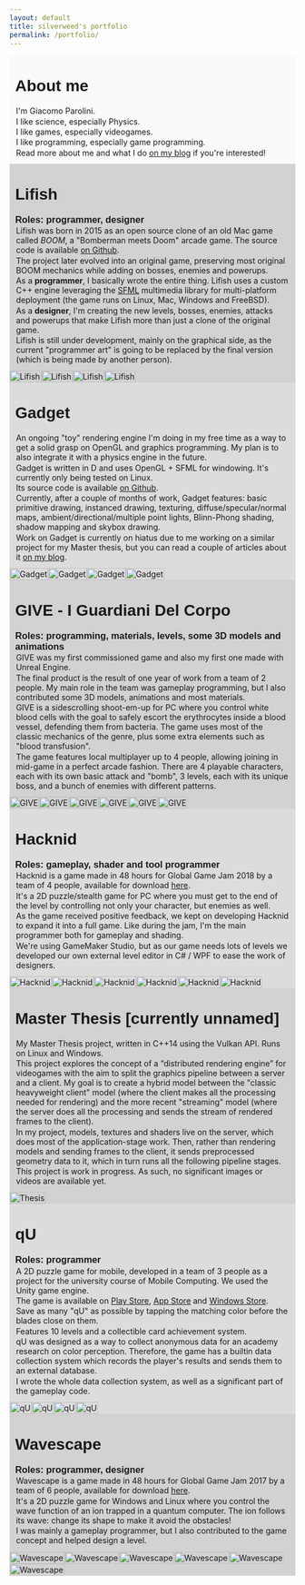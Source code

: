 ```yaml
---
layout: default 
title: silverweed's portfolio
permalink: /portfolio/
---
```


<link href="https://fonts.googleapis.com/css?family=Josefin+Sans" rel="stylesheet"> 
<style>
li {
	margin-bottom: 0px !important;
}
div.game {
	display: flex;
  flex-direction: column;
	max-width: 1280px;
	margin-left: auto;
	margin-right: auto;
}
div.gamedesc {
	padding: 10px;
  flex-grow: 1;
}
.gamelist {
	list-style-type: none;
	padding: 0;
}
.game-imgs {
  display: flex;
  flex-wrap: wrap;
}
.game-imgs a {
  position: relative;
  max-width: 45%;
  max-width: 400px;
}
.game-imgs img, video {
  height: auto;
  width: 100%;
  display: block;
}
.game-imgs img.play {
  width: 50%;
  position: absolute;
  opacity: 0.8;
  left: 30%;
  top: 16%;
}
.gamedesc p {
  margin: 0.1em !important;
}
.gamedesc h1 {
  margin-top: 1em;
  font-family: 'Josefin Sans', sans-serif;
}
.gamedesc h2, h3, h4, h5, h6 {
  margin-top: 0.1em;
  margin-bottom: 0.1em;
  font-family: 'Josefin Sans', sans-serif;
}
.game-imgs video {
	display: none;
}
.gamedesc.right {
  justify-content: flex-end;
}
</style>

<ul class='gamelist'>
  <li style='background: rgba(250, 250, 250, 1.0)'>
    <div class="game">
      <div class="gamedesc right">
        <!-- Hi, mom! I'm a game! -->
        <h1>About me</h1>
        <p>I'm Giacomo Parolini.</p>
        <p>I like science, especially Physics.</p>
        <p>I like games, especially videogames.</p>
        <p>I like programming, especially game programming.</p>
        <p>Read more about me and what I do <a href="https://silverweed.github.io/about_this_blog_(and_its_author)">on my blog</a> if you're interested!</p>
      </div>
    </div>
  </li>
  <li style='background: rgba(210, 210, 210, 1.0)'>
    <div class='game'>
      <div class='gamedesc'>
        <h1>Lifish</h1>
        <h3>Roles: programmer, designer</h3>
        <p>Lifish was born in 2015 as an open source clone of an old Mac game called <em>BOOM</em>, 
        a "Bomberman meets Doom" arcade game. The source code is available
        <a href="https://github.com/silverweed/lifish">on Github</a>.</p>
        <p>The project later evolved into an original game, preserving most original BOOM mechanics 
        while adding on bosses, enemies and powerups.</p>
        <p>As a <strong>programmer</strong>, I basically wrote the entire thing. Lifish uses a custom C++
        engine leveraging the <a href="https://www.sfml-dev.org/">SFML</a> multimedia library for
        multi-platform deployment (the game runs on Linux, Mac, Windows and FreeBSD).</p>
        <p>As a <strong>designer</strong>, I'm creating the new levels, bosses, enemies, attacks and
        powerups that make Lifish more than just a clone of the original game.</p>
        <p>Lifish is still under development, mainly on the graphical side, as the current "programmer art"
        is going to be replaced by the final version (which is being made by another person).</p>
      </div>
      <div class='game-imgs'>
        <a href='/assets/img/lifish_screen1.png'><img src="/assets/img/lifish_screen1.png" alt="Lifish"/></a>
        <a href='/assets/video/rex_atk.webm'>
          <img class="thumb" src="/assets/video/rex_atk_thumb.png" alt="Lifish"/>
          <video src="/assets/video/rex_atk.webm" alt="Lifish"></video>
        </a>
        <a href='/assets/img/lifish_lv11.png'><img src="/assets/img/lifish_lv11.png" alt="Lifish"/></a>
        <a href='/assets/img/lifish_lv30.png'><img src="/assets/img/lifish_lv30.png" alt="Lifish"/></a>
      </div>
    </div>
  </li>
  <li style='background: rgba(220, 220, 220, 1.0)'>
    <div class='game'>
      <div class='gamedesc' style='align-self: flex-start'>
        <h1>Gadget</h1>
        <p>An ongoing "toy" rendering engine I'm doing in my free time as a way to get a solid grasp on OpenGL and graphics
        programming. My plan is to also integrate it with a physics engine in the future.</p>
        <p>Gadget is written in D and uses OpenGL + SFML for windowing. It's currently only being tested on Linux.</p>
        <p>Its source code is available <a href="https://github.com/silverweed/gadget">on Github</a>.</p>
        <p>Currently, after a couple of months of work, Gadget features: basic primitive drawing, instanced drawing,
        texturing, diffuse/specular/normal maps, ambient/directional/multiple point lights, 
	Blinn-Phong shading, shadow mapping and skybox drawing.</p>
        <p>Work on Gadget is currently on hiatus due to me working on a similar project for my Master thesis, 
        but you can read a couple of articles about it <a href="http://localhost:4000/tags/#gadget">on my blog</a>.</p>
      </div>
      <div class='game-imgs'>
        <a href='/assets/img/gadget/cubes.png'>
          <img src="/assets/img/gadget/cubes.png" alt="Gadget"/>
        </a>
        <a href='/assets/video/gadget/multiplelights.webm'>
          <img class="thumb" src="/assets/video/gadget/multiplelights_thumb.png" alt="Gadget"/>
          <video src="/assets/video/gadget/multiplelights_small.webm" alt="Gadget"></video>
        </a>
        <a href='/assets/video/gadget/shadows.webm'>
          <img class="thumb" src="/assets/video/gadget/shadows_thumb.png" alt="Gadget"/>
          <video src="/assets/video/gadget/shadows_small.webm" alt="Gadget"></video>
        </a>
        <a href='/assets/img/gadget/gadget_screen1.png'>
          <img src="/assets/img/gadget/gadget_screen1.png" alt="Gadget"/>
        </a>
      </div>
    </div>
  </li>
  <li style='background: rgba(210, 210, 210, 1.0)'>
    <div class='game'>
      <div class='gamedesc' style='align-self: flex-start'>
        <h1>GIVE - I Guardiani Del Corpo</h1>
        <h3>Roles: programming, materials, levels, some 3D models and animations</h3>
        <p>GIVE was my first commissioned game and also my first one made with Unreal Engine.</p>
        <p>The final product is the result of one year of work from a team of 2 people. My main role
        in the team was gameplay programming, but I also contributed some 3D models, animations
        and most materials.</p>
        <p>GIVE is a sidescrolling shoot-em-up for PC where you control white blood cells with the
        goal to safely escort the erythrocytes inside a blood vessel, defending them from bacteria.
        The game uses most of the classic mechanics of the genre, plus some extra elements such as "blood transfusion".</p>
        <p>The game features local multiplayer up to 4 people, allowing joining in mid-game in a perfect
        arcade fashion. There are 4 playable characters, each with its own basic attack and "bomb",
        3 levels, each with its unique boss, and a bunch of enemies with different patterns.</p>
      </div>
      <div class='game-imgs'>
        <a href='/assets/img/give/give_gameplay1.png'>
          <img src="/assets/img/give/give_gameplay1.png" alt="GIVE"/>
        </a>
        <a href='/assets/video/give/buddy_boss_lv1.mp4'>
          <img class="thumb" src="/assets/video/give/buddy_boss_lv1_thumb.png" alt="GIVE"/>
          <video src="/assets/video/give/buddy_boss_small.webm" alt="GIVE"></video>
        </a>
        <a href='/assets/img/give/boss_lv3.png'>
          <img src="/assets/img/give/boss_lv3.png" alt="GIVE"/>
        </a>
        <a href='/assets/img/give/nuke_explosion.png'>
          <img src="/assets/img/give/nuke_explosion.png" alt="GIVE"/>
        </a>
        <a href='/assets/img/give/give_selection.png'>
          <img src="/assets/img/give/give_selection.png" alt="GIVE"/>
        </a>
        <a href='/assets/video/give/tiny.mp4'>
          <img class="thumb" src="/assets/video/give/tiny_thumb.png" alt="GIVE"/>
          <video src="/assets/video/give/tiny_small.webm" alt="GIVE"></video>
        </a>
      </div>
    </div>
  </li>
  <li style='background: rgba(220, 220, 220, 1.0)'>
    <div class='game'>
      <div class='gamedesc' style='align-self: flex-start'>
        <h1>Hacknid</h1>
        <h3>Roles: gameplay, shader and tool programmer</h3>
        <p>Hacknid is a game made in 48 hours for Global Game Jam 2018 by a team of 4 people, available for
        download <a href="https://globalgamejam.org/2018/games/hacknid">here</a>.</p>
        <p>It's a 2D puzzle/stealth game for PC where you must get to the end of the level by controlling not only
        your character, but enemies as well.</p>
        <p>As the game received positive feedback, we kept on developing Hacknid to expand it into a full
        game. Like during the jam, I'm the main programmer both for gameplay and shading.</p>
        <p>We're using GameMaker Studio, but as our game needs lots of levels we developed our own external
        level editor in C# / WPF to ease the work of designers.</p> 
      </div>
      <div class='game-imgs'>
        <a href='/assets/img/hacknid/hacknid_gameplay1.png'>
          <img src="/assets/img/hacknid/hacknid_gameplay1.png" alt="Hacknid"/>
        </a>
        <a href='/assets/video/hacknid/hacknid_gameplay.webm'>
          <img class='thumb' src="/assets/video/hacknid/hacknid_gameplay.png" alt="Hacknid"/>
          <video src="/assets/video/hacknid/hacknid_gameplay_small.webm" alt="Hacknid"/>
        </a>
        <a href='/assets/img/hacknid/hacknid_menu.png'>
          <img src="/assets/img/hacknid/hacknid_menu.png" alt="Hacknid"/>
        </a>
        <a href='/assets/img/hacknid/hacknid_gameplay2.png'>
          <img src="/assets/img/hacknid/hacknid_gameplay2.png" alt="Hacknid"/>
        </a>
        <a href='/assets/img/hacknid/hacknid_gameplay3.png'>
          <img src="/assets/img/hacknid/hacknid_gameplay3.png" alt="Hacknid"/>
        </a>
        <a href='/assets/video/hacknid/hacknid_gameplay2.webm'>
          <img class='thumb' src="/assets/video/hacknid/hacknid_gameplay2.png" alt="Hacknid"/>
          <video src="/assets/video/hacknid/hacknid_gameplay2_small.webm" alt="Hacknid"/>
        </a>
      </div>
    </div>
  </li>
  <li style='background: rgba(210, 210, 210, 1.0)'>
    <div class='game'>
      <div class='gamedesc' style='align-self: flex-start'>
        <h1>Master Thesis [currently unnamed]</h1>
        <p>My Master Thesis project, written in C++14 using the Vulkan API. Runs on Linux and Windows.</p>
        <p>This project explores the concept of a “distributed rendering engine” for videogames with the aim to split the graphics
        pipeline between a server and a client. My goal is to create a hybrid model between  the "classic heavyweight
        client" model (where the client makes all the processing needed for rendering) and the more recent 
        "streaming" model
        (where the server does all the processing and sends the stream of rendered frames to the client).</p>
        <p>In my project, models, textures and shaders live on the server, which does most of the application-stage
        work. Then, rather than rendering models and sending frames to the client, it sends preprocessed geometry data
        to it, which in turn runs all the following pipeline stages.</p>
        <p>This project is work in progress. As such, no significant images or videos are available yet.</p>
      </div>
      <div class='game-imgs'>
        <a href='/assets/img/thesis_noimg.png'>
          <img src="/assets/img/thesis_noimg.png" alt="Thesis"/>
        </a>
      </div>
    </div>
  </li>
  <li style='background: rgba(220, 220, 220, 1.0)'>
    <div class='game'>
      <div class='gamedesc' style='align-self: flex-start'>
        <h1>qU</h1>
        <h3>Roles: programmer</h3>
        <p>A 2D puzzle game for mobile, developed in a team of 3 people as a project for the university course of Mobile Computing.
        We used the Unity game engine.</p>
        <p>The game is available on <a href="https://play.google.com/store/apps/details?id=it.unimi.qu">Play Store</a>, 
        <a href="https://itunes.apple.com/WebObjects/MZStore.woa/wa/viewSoftware?id=1291428731&mt=8">App Store</a>
        and <a href="https://www.microsoft.com/it-it/p/qu-save-the-colors/9ndgt6pm721n">Windows Store</a>.</p>
        <p>Save as many "qU" as possible by tapping the matching color before the blades close on them.</p>
        <p>Features 10 levels and a collectible card achievement system.</p>
        <p>qU was designed as a way to collect anonymous data for an academy research 
        on color perception. Therefore, the game has a builtin data collection system which
        records the player's results and sends them to an external database.</p>
        <p>I wrote the whole data collection system, as well as a significant part of the
        gameplay code.</p>
      </div>
      <div class='game-imgs'>
        <a href='/assets/img/qU/qu_gameplay1.png'>
          <img src="/assets/img/qU/qu_gameplay1.png" alt="qU"/>
        </a>
        <a href='/assets/img/qU/qu_gameplay2.png'>
          <img src="/assets/img/qU/qu_gameplay2.png" alt="qU"/>
        </a>
        <a href='/assets/img/qU/qu_card_unlocked.png'>
          <img src="/assets/img/qU/qu_card_unlocked.png" alt="qU"/>
        </a>
        <a href='/assets/img/qU/qu_map.png'>
          <img src="/assets/img/qU/qu_map.png" alt="qU"/>
        </a>
      </div>
    </div>
  </li>
  <li style='background: rgba(210, 210, 210, 1.0)'>
    <div class='game'>
      <div class='gamedesc' style='align-self: flex-start'>
        <h1>Wavescape</h1>
        <h3>Roles: programmer, designer</h3>
        <p>Wavescape is a game made in 48 hours for Global Game Jam 2017 by a team of 6 people, available for
        download <a href="https://globalgamejam.org/2017/games/wavescape-0">here</a>.</p>
        <p>It's a 2D puzzle game for Windows and Linux where you control the wave function of an ion
        trapped in a quantum computer. The ion follows its wave: change its shape to make it avoid
        the obstacles!</p>
        <p>I was mainly a gameplay programmer, but I also contributed to the game concept and helped
        design a level.</p>
      </div>
      <div class='game-imgs'>
        <a href='/assets/img/wavescape/wv_menu.png'>
          <img src="/assets/img/wavescape/wv_menu_small.png" alt="Wavescape"/>
        </a>
        <a href='/assets/img/wavescape/wv_lv1.png'>
          <img src="/assets/img/wavescape/wv_lv1_small.png" alt="Wavescape"/>
        </a>
        <a href='/assets/img/wavescape/wv_lv2.png'>
          <img src="/assets/img/wavescape/wv_lv2_small.png" alt="Wavescape"/>
        </a>
        <a href='/assets/img/wavescape/wv_lv3.png'>
          <img src="/assets/img/wavescape/wv_lv3_small.png" alt="Wavescape"/>
        </a>
        <a href='/assets/img/wavescape/wv_lv4.png'>
          <img src="/assets/img/wavescape/wv_lv4_small.png" alt="Wavescape"/>
        </a>
        <a href='/assets/video/wavescape/wv_gameplay.webm'>
          <img class='thumb' src="/assets/video/wavescape/wv_gameplay_thumb.png" alt="Wavescape"/>
          <video src="/assets/video/wavescape/wv_gameplay_small.webm" alt="Wavescape"/>
        </a>
      </div>
    </div>
  </li>
</ul>

<script>
var isMobile = /(Android|webOS|iPhone|iPad|iPod|BlackBerry|Windows Phone)/i.test(navigator.userAgent);

function addPlaySymbol(elem) {
	  var play = document.createElement('img');
	  play.src='/assets/img/play.svg';
	  play.className = 'play';
	  var bound = elem.getBoundingClientRect();
	  elem.parentNode.appendChild(play);
	  return play;
}

if (!isMobile) {
	document.querySelectorAll('video').forEach(video => {

	  var thumb = video.parentNode.querySelector('img.thumb');
	  thumb.style.display = 'none';
	  video.style.display = "block";

	  video.muted = true;
	  video.loop = true;

	  // Add play symbol
	  var play = addPlaySymbol(video);

	  // Hover play/pause
	  play.addEventListener('mouseenter', ((video, play) => {
	    return () => {
	      video.play();
	      play.style.visibility = 'hidden';
	    };
	  })(video, play));
	  video.addEventListener('mouseleave', ((video, play) => {
	    return () => {
	      video.pause();
	      play.style.visibility = 'visible';
	    };
	  })(video, play));
	});
} else {
	// is mobile
	document.querySelectorAll('.thumb').forEach(img => {
		addPlaySymbol(img);
	});
}
</script>
